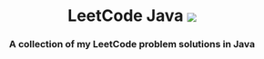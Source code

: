 
<h1 
    align="center">LeetCode Java
    <img align="center" src="https://skillicons.dev/icons?i=java" />
</h1>

<h3 align="center"> A collection of my LeetCode problem solutions in Java</h3>

